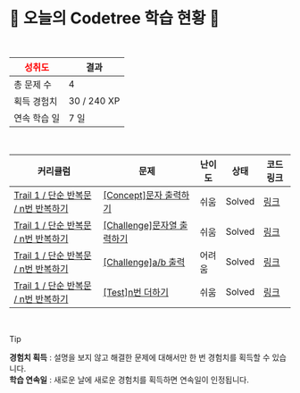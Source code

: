 # 🌲 오늘의 Codetree 학습 현황 🌲

<br />

| <span style="color:red;display:block;text-align:center;"> **성취도**</span> | 결과 |
|---|---|
| 총 문제 수 | 4 |
| 획득 경험치 | 30 / 240 XP |
| 연속 학습 일 | 7 일 |

<br />

|커리큘럼|문제|난이도|상태|코드 링크|
|---|---|---|---|---|
|[Trail 1 / 단순 반복문 / n번 반복하기](https://https://en.codetree.ai/trail-info/novice-low/)|[[Concept]문자 출력하기](https://https://en.codetree.ai/trails/complete/curated-cards/intro-print-text/)|쉬움|Solved|[링크](https://github.com/sh694090/baekjoonSeoli/blob/main/250115/%EB%AC%B8%EC%9E%90%20%EC%B6%9C%EB%A0%A5%ED%95%98%EA%B8%B0/print-text.py)|
|[Trail 1 / 단순 반복문 / n번 반복하기](https://https://en.codetree.ai/trail-info/novice-low/)|[[Challenge]문자열 출력하기](https://https://en.codetree.ai/trails/complete/curated-cards/challenge-print-string/)|쉬움|Solved|[링크](https://github.com/sh694090/baekjoonSeoli/blob/main/250115/%EB%AC%B8%EC%9E%90%EC%97%B4%20%EC%B6%9C%EB%A0%A5%ED%95%98%EA%B8%B0/print-string.py)|
|[Trail 1 / 단순 반복문 / n번 반복하기](https://https://en.codetree.ai/trail-info/novice-low/)|[[Challenge]a/b 출력](https://https://en.codetree.ai/trails/complete/curated-cards/challenge-a-divide-b/)|어려움|Solved|[링크](https://github.com/sh694090/baekjoonSeoli/blob/main/250115/a/b%20%EC%B6%9C%EB%A0%A5/a-divide-b.py)|
|[Trail 1 / 단순 반복문 / n번 반복하기](https://https://en.codetree.ai/trail-info/novice-low/)|[[Test]n번 더하기](https://https://en.codetree.ai/trails/complete/curated-cards/test-add-n-times/)|쉬움|Solved|[링크](https://github.com/sh694090/baekjoonSeoli/blob/main/250115/n%EB%B2%88%20%EB%8D%94%ED%95%98%EA%B8%B0/add-n-times.py)|


<br />

> [!TIP]
> **경험치 획득** : 설명을 보지 않고 해결한 문제에 대해서만 한 번 경험치를 획득할 수 있습니다.  
> **학습 연속일** : 새로운 날에 새로운 경험치를 획득하면 연속일이 인정됩니다.

